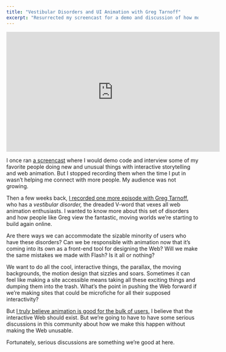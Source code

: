 ```yaml
---
title: "Vestibular Disorders and UI Animation with Greg Tarnoff"
excerpt: "Resurrected my screencast for a demo and discussion of how motion impacts people with vestibular disorders."
---
```


<iframe width="560" height="315" src="https://www.youtube.com/embed/QhnIZh0xwk0" frameborder="0" allowfullscreen></iframe>

I once ran <a href="https://www.youtube.com/playlist?list=PLeYLmrEg0OPlyZ5mKBZE2No1lLIJWpPx4">a screencast</a> where I would demo code and interview some of my favorite people doing new and unusual things with interactive storytelling and web animation. But I stopped recording them when the time I put in wasn’t helping me connect with more people. My audience was not growing.

Then a few weeks back, <a href="https://www.youtube.com/watch?v=QhnIZh0xwk0">I recorded one more episode with Greg Tarnoff</a>, who has a <em>vestibular disorder,</em> the dreaded V-word that vexes all web animation enthusiasts. I wanted to know more about this set of disorders and how people like Greg view the fantastic, moving worlds we’re starting to build again online.

Are there ways we can accommodate the sizable minority of users who have these disorders? Can we be responsible with animation now that it’s coming into its own as a front-end tool for designing the Web? Will we make the same mistakes we made with Flash? Is it all or nothing?

We want to do all the cool, interactive things, the parallax, the moving backgrounds, the motion design that sizzles and soars. Sometimes it can feel like making a site accessible means taking all these exciting things and dumping them into the trash. What’s the point in pushing the Web forward if we’re making sites that could be microfiche for all their supposed interactivity?

But <a href="http://www.futureinsights.com/home/web-animation-is-good-for-your-brain.html ">I truly believe animation is good for the bulk of users.</a> I believe that the interactive Web should exist. But we’re going to have to have some serious discussions in this community about how we make this happen without making the Web unusable.

Fortunately, serious discussions are something we’re good at here.
